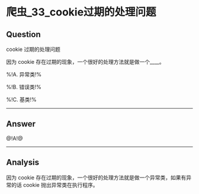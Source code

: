 # 爬虫_33_cookie过期的处理问题

## Question

cookie 过期的处理问题

因为 cookie 存在过期的现象，一个很好的处理方法就是做一个____。

%!A. 异常类!%

%!B. 错误类!%

%!C. 基类!%

------

## Answer

@!A!@

------
## Analysis

因为 cookie 存在过期的现象，一个很好的处理方法就是做一个异常类，如果有异常的话 cookie 抛出异常类在执行程序。
